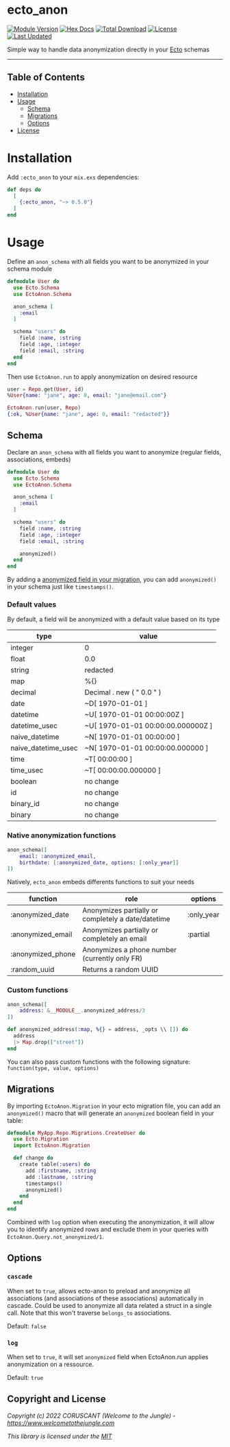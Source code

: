 # ecto_anon

[![Module Version](https://img.shields.io/hexpm/v/ecto_anon.svg)](https://hex.pm/packages/ecto_anon)
[![Hex Docs](https://img.shields.io/badge/hex-docs-lightgreen.svg)](https://hexdocs.pm/ecto_anon/)
[![Total Download](https://img.shields.io/hexpm/dt/ecto_anon.svg)](https://hex.pm/packages/ecto_anon)
[![License](https://img.shields.io/hexpm/l/ecto_anon)](https://github.com/WTTJ/ecto_anon/blob/main/LICENSE.md)
[![Last Updated](https://img.shields.io/github/last-commit/WTTJ/ecto_anon.svg)](https://github.com/WTTJ/ecto_anon/commits/main)

Simple way to handle data anonymization directly in your [Ecto](https://github.com/elixir-ecto/ecto) schemas

---

## Table of Contents

- [Installation](#installation)
- [Usage](#usage)
  - [Schema](#schema)
  - [Migrations](#migrations)
  - [Options](#options)
- [License](#copyright-and-license)

# Installation

Add `:ecto_anon` to your `mix.exs` dependencies:

```elixir
def deps do
  [
    {:ecto_anon, "~> 0.5.0"}
  ]
end
```

# Usage

Define an `anon_schema` with all fields you want to be anonymized in your schema module

```elixir
defmodule User do
  use Ecto.Schema
  use EctoAnon.Schema

  anon_schema [
    :email
  ]

  schema "users" do
    field :name, :string
    field :age, :integer
    field :email, :string
  end
end
```

Then use `EctoAnon.run` to apply anonymization on desired resource

```elixir
user = Repo.get(User, id)
%User{name: "jane", age: 0, email: "jane@email.com"}

EctoAnon.run(user, Repo)
{:ok, %User{name: "jane", age: 0, email: "redacted"}}
```

## Schema

Declare an `anon_schema` with all fields you want to anonymize (regular fields, associations, embeds)

```elixir
defmodule User do
  use Ecto.Schema
  use EctoAnon.Schema

  anon_schema [
    :email
  ]

  schema "users" do
    field :name, :string
    field :age, :integer
    field :email, :string

    anonymized()
  end
end
```

By adding a [anonymized field in your migration](#migrations), you can add `anonymized()` in your schema just like `timestamps()`.

### Default values

By default, a field will be anonymized with a default value based on its type

| type                | value                             |
| ------------------- | --------------------------------- |
| integer             | 0                                 |
| float               | 0.0                               |
| string              | redacted                          |
| map                 | %{}                               |
| decimal             | Decimal . new ( " 0.0 " )         |
| date                | ~D[ 1970-01-01 ]                  |
| datetime            | ~U[ 1970-01-01 00:00:00Z ]        |
| datetime_usec       | ~U[ 1970-01-01 00:00:00.000000Z ] |
| naive_datetime      | ~N[ 1970-01-01 00:00:00 ]         |
| naive_datetime_usec | ~N[ 1970-01-01 00:00:00.000000 ]  |
| time                | ~T[ 00:00:00 ]                    |
| time_usec           | ~T[ 00:00:00.000000 ]             |
| boolean             | no change                         |
| id                  | no change                         |
| binary_id           | no change                         |
| binary              | no change                         |

### Native anonymization functions

```elixir
anon_schema([
    email: :anonymized_email,
    birthdate: [:anonymized_date, options: [:only_year]]
])
```

Natively, `ecto_anon` embeds differents functions to suit your needs

| function          | role                                               | options    |
| ----------------- | -------------------------------------------------- | ---------- |
| :anonymized_date  | Anonymizes partially or completely a date/datetime | :only_year |
| :anonymized_email | Anonymizes partially or completely an email        | :partial   |
| :anonymized_phone | Anonymizes a phone number (currently only FR)      |            |
| :random_uuid      | Returns a random UUID                              |            |

### Custom functions

```elixir
anon_schema([
    address: &__MODULE__.anonymized_address/3
])

def anonymized_address(:map, %{} = address, _opts \\ []) do
  address
  |> Map.drop(["street"])
end
```

You can also pass custom functions with the following signature: `function(type, value, options)`

## Migrations

By importing `EctoAnon.Migration` in your ecto migration file, you can add an `anonymized()` macro that will generate an `anonymized` boolean field in your table:

```elixir
defmodule MyApp.Repo.Migrations.CreateUser do
  use Ecto.Migration
  import EctoAnon.Migration

  def change do
    create table(:users) do
      add :firstname, :string
      add :lastname, :string
      timestamps()
      anonymized()
    end
  end
end
```

Combined with `log` option when executing the anonymization, it will allow you to identify anonymized rows and exclude them in your queries with `EctoAnon.Query.not_anonymized/1`.

## Options

### `cascade`

When set to `true`, allows ecto-anon to preload and anonymize
all associations (and associations of these associations) automatically in cascade.
Could be used to anonymize all data related a struct in a single call.
Note that this won't traverse `belongs_to` associations.

Default: `false`

### `log`

When set to `true`, it will set `anonymized` field when EctoAnon.run
applies anonymization on a ressource.

Default: `true`

## Copyright and License

_Copyright (c) 2022 CORUSCANT (Welcome to the Jungle) - https://www.welcometothejungle.com_

_This library is licensed under the [MIT](LICENSE.md)_
